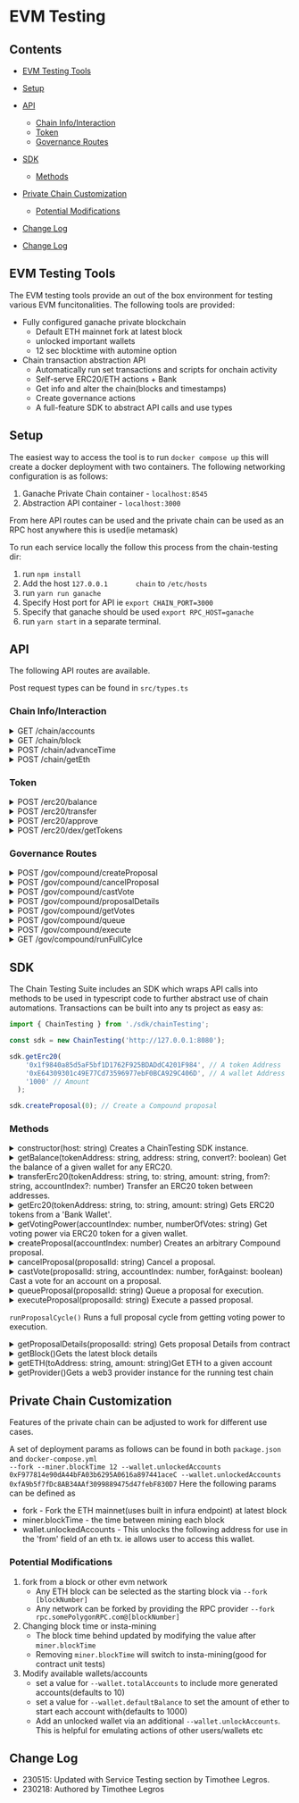 # EVM Testing

## Contents

- [EVM Testing Tools](#evm-testing-tools)
- [Setup](#setup)
- [API](#api)
  * [Chain Info/Interaction](#chain-infointeraction)
  * [Token](#token)
  * [Governance Routes](#governance-routes)
- [SDK](#sdk)
  * [Methods](#methods)
- [Private Chain Customization](#private-chain-customization)
  * [Potential Modifications](#potential-modifications)
- [Change Log](#change-log)

- [Change Log](#change-log)

## EVM Testing Tools

The EVM testing tools provide an out of the box environment for testing various EVM funcitonalities. The following tools are provided:

* Fully configured ganache private blockchain
  * Default ETH mainnet fork at latest block
  * unlocked important wallets
  * 12 sec blocktime with automine option
* Chain transaction abstraction API
  * Automatically run set transactions and scripts for onchain activity
  * Self-serve ERC20/ETH actions + Bank
  * Get info and alter the chain(blocks and timestamps)
  * Create governance actions
  * A full-feature SDK to abstract API calls and use types

## Setup

The easiest way to access the tool is to run `docker compose up` this will create a docker deployment with two containers. The following networking configuration is as follows:

1. Ganache Private Chain container - `localhost:8545`
2. Abstraction API container - `localhost:3000`

From here API routes can be used and the private chain can be used as an RPC host anywhere this is used(ie metamask)

To run each service locally the follow this process from the chain-testing dir:

1. run `npm install`
2. Add the host `127.0.0.1       chain` to `/etc/hosts`
3. run `yarn run ganache`
4. Specify Host port for API ie `export CHAIN_PORT=3000`
5. Specify that ganache should be used `export RPC_HOST=ganache`
6. run `yarn start` in a separate terminal.

## API

The following API routes are available.

Post request types can be found in `src/types.ts`

### Chain Info/Interaction

<details>
<summary>GET /chain/accounts</summary>

**Response**

```javascript
[
"0x123",
....
]
```

</details>

<details>
<summary>GET /chain/block</summary>

**Response**

See response here <https://web3js.readthedocs.io/en/v1.2.11/web3-eth.html#id59>

</details>

<details>
 <summary>POST /chain/advanceTime</summary>

**Request**

```javascript
{
    "seconds": 86400
}
```

**Response**

```javascript
{
    "preTime": (timestamp),
    "postTime": (timestamp)
}
```

</details>

<details>
 <summary>POST /chain/getEth</summary>

**Request**

```javascript
{
    "toAddress": "0x123...",
    "amount": "50"
}
```

</details>

### Token

<details>
 <summary>POST /erc20/balance</summary>

**Request**

```javascript
{
    "tokenAddress": "0xc00e94Cb662C3520282E6f5717214004A7f26888",
    "address": "0x8D9A235C32d37490D7a31190FFDb61341993F310",
    "convert": True // Convert balance from wei
}
```

**Response**

```javascript
{
    "balance": "1000"
}
```

</details>

<details>
 <summary>POST /erc20/transfer</summary>

**Request**

```javascript
{
    "tokenAddress": "0xc00e94Cb662C3520282E6f5717214004A7f26888",
    "to": "0x8D9A235C32d37490D7a31190FFDb61341993F310",
    "amount": "30000", //in ether
    "fromBank": true // get most erc20 tokens from 
}
```

**Response**

200

</details>

<details>
 <summary>POST /erc20/approve</summary

**Request**

```javascript
{
      "tokenAddress": "0x123...",
      "spender": "0x123..."
      "amount": "10000", // in wei
      "accountIndex": 0 // Account to approve from indexed to eth.GetAccounts() endpoint
}
```

**Response**

200

</details>

<details>
 <summary>POST /erc20/dex/getTokens</summary>

**Request**

```javascript
{
    "tokens": ["0x1f9840a85d5aF5bf1D1762F925BDADdC4201F984"],
    "value": ["1000000000000000000"] // in ether
}
```

**Response**

200

</details>

### Governance Routes

<details>
 <summary>POST /gov/compound/createProposal</summary>

**Request**

```javascript
{
    "accountIndex": 0
}
```

**Response**

```javascript
{
    "proposalId": 123
}
```

</details>

<details>
 <summary>POST /gov/compound/cancelProposal</summary>

**Request**

```javascript
{
    "proposalId": 154
}
```

**Response**

200

</details>

<details>
 <summary>POST /gov/compound/castVote</summary>

**Request**

```javascript
{
    "proposalId": 154,
    "accountIndex": 7,
    "forAgainst": true
}
```

**Response**

200

</details>

<details>
 <summary>POST /gov/compound/proposalDetails</summary>

**Request**

```javascript
{
    "proposalId": 154,
}
```

**Response**

```javascript
{
  "id": 154
  "proposer": [0x2B384212EDc04Ae8bB41738D05BA20E33277bf33]
  "eta": 0
  "startBlock": 16821773
  "endBlock": 16841483
  "forVotes": [92699399205203655279650]
  "againstVotes": 0
  "abstainVotes": 0
  "canceled": false
  "executed": false
}
```

</details>

<details>
 <summary>POST /gov/compound/getVotes</summary>

**Request**

```javascript
{
    "accountIndex": 7,
    "numberOfVotes": "120000"
}
```

**Response**

200

</details>

<details>
 <summary>POST /gov/compound/queue</summary>

**Request**

```javascript
{
    "proposalId": 154
}
```

**Response**

200

</details>

<details>
 <summary>POST /gov/compound/execute</summary>

**Request**

```javascript
{
    "proposalId": 154
}
```

**Response**

200

</details>

<details>
 <summary>GET /gov/compound/runFullCylce</summary>

**Response**

200

</details>

## SDK

The Chain Testing Suite includes an SDK which wraps API calls into methods to be used in typescript code to further abstract use of chain automations. Transactions can be built into any ts project as easy as:

```typescript
import { ChainTesting } from './sdk/chainTesting';

const sdk = new ChainTesting('http://127.0.0.1:8080');

sdk.getErc20(
    '0x1f9840a85d5aF5bf1D1762F925BDADdC4201F984', // A token Address
    '0xE64309301c49E77Cd73596977ebF0BCA929C406D', // A wallet Address
    '1000' // Amount
  );

sdk.createProposal(0); // Create a Compound proposal
```

### Methods

<details>
<summary>constructor(host: string)
Creates a ChainTesting SDK instance.</summary>

**Arguments**

* `host (string)`: The chain-testing API host.

</details>

<details>
<summary>getBalance(tokenAddress: string, address: string, convert?: boolean)
Get the balance of a given wallet for any ERC20.</summary>

**Arguments**

* `tokenAddress (string)`: The address of ERC20 Token.
* `address (string)`: The address to check balance.
* `convert (boolean, optional)`: Convert from wei to ether? Default is undefined.`

**Returns**
`Promise<string>`: The token balance.

</details>

<details>
<summary>transferErc20(tokenAddress: string, to: string, amount: string, from?: string, accountIndex?: number)
Transfer an ERC20 token between addresses.</summary>

**Arguments**

* `tokenAddress (string)`: ERC20 token address.
* `to (string)`: The address to transfer to.
* `amount (string)`: The amount in ether to transfer.
* `from (string, optional)`: The account to transfer from (erc20.transferFrom).
* `accountIndex (number, optional)`: The account index to create transfer tx from (erc20.transfer).

</details>

<details>
<summary>getErc20(tokenAddress: string, to: string, amount: string)
Gets ERC20 tokens from a 'Bank Wallet'.</summary>

**Arguments**

* `tokenAddress (string)`: ERC20 token address.
* `to (string)`: The address to transfer to.
* `amount (string)`: The amount in ether to receive.

</details>

<details>
<summary>getVotingPower(accountIndex: number, numberOfVotes: string)
Get voting power via ERC20 token for a given wallet.</summary>

**Arguments**

* `accountIndex (number)`: The account index of the test chain to get tokens.
* `numberOfVotes (string)`: The amount of votes/tokens to receive.

</details>

<details>
<summary>createProposal(accountIndex: number)
Creates an arbitrary Compound proposal.</summary>

**Arguments**

* `accountIndex (number)`: The account index.

**Returns**
`Promise<string>`: The proposalId of create Proposal.

</details>

<details>
<summary>cancelProposal(proposalId: string)
Cancel a proposal.</summary>

**Arguments**

* `proposalId (string)`: The proposal Id to cancel.

**Returns**
`Promise<string>`: The proposalId of cancelled.

</details>

<details>
<summary>castVote(proposalId: string, accountIndex: number, forAgainst: boolean)
Cast a vote for an account on a proposal.</summary>

**Arguments**

* `proposalId (string)`: The proposal to vote on.
* `accountIndex (number)`: The account index to vote.
* `forAgainst (boolean)`: Vote for or against.

</details>

<details>
<summary>queueProposal(proposalId: string)
Queue a proposal for execution.</summary>

**Arguments**

* `proposalId (string)`: The proposalId.

</details>

<details>
<summary>executeProposal(proposalId: string)
Execute a passed proposal.</summary>

**Arguments**

* `proposalId (string)`: The proposalId.

</details>

`runProposalCycle()`
Runs a full proposal cycle from getting voting power to execution.

<details>
<summary>getProposalDetails(proposalId: string)
Gets proposal Details from contract</summary>

**Arguments**

* `proposalId (string)`: The proposalId

**Response**

JSON formatted proposal Details

</details>

<details>
<summary>getBlock()Gets the latest block details</summary>
</details>

<details>
<summary>getETH(toAddress: string, amount: string)Get ETH to a given account</summary>

**Arguments**

* `toAddress (string)`: The address to send ETH to
* `amount (string)`: The amount of eth in ether to receive

</details>

<details>
<summary>getProvider()Gets a web3 provider instance for the running test chain</summary>
Returns an instance of a web3.js provider for the current test chain(HTTP)
</details>

## Private Chain Customization

Features of the private chain can be adjusted to work for different use cases.

A set of deployment params as follows can be found in both `package.json` and `docker-compose.yml`\
`--fork --miner.blockTime 12 --wallet.unlockedAccounts 0xF977814e90dA44bFA03b6295A0616a897441aceC --wallet.unlockedAccounts 0xfA9b5f7fDc8AB34AAf3099889475d47febF830D7`
Here the following params can be defined as

* fork - Fork the ETH mainnet(uses built in infura endpoint) at latest block
* miner.blockTime - the time between mining each block
* wallet.unlockedAccounts - This unlocks the following address for use in the 'from' field of an eth tx. ie allows user to access this wallet.

### Potential Modifications

1. fork from a block or other evm network
   * Any ETH block can be selected as the starting block via `--fork [blockNumber]`
   * Any network can be forked by providing the RPC provider `--fork rpc.somePolygonRPC.com@[blockNumber]`
2. Changing block time or insta-mining
   * The block time behind updated by modifying the value after `miner.blockTime`
   * Removing `miner.blockTime` will switch to insta-mining(good for contract unit tests)
3. Modify available wallets/accounts
   * set a value for `--wallet.totalAccounts` to include more generated accounts(defaults to 10)
   * set a value for `--wallet.defaultBalance` to set the amount of ether to start each account with(defaults to 1000)
   * Add an unlocked wallet via an additional `--wallet.unlockAccounts`. This is helpful for emulating actions of other users/wallets etc

## Change Log

- 230515: Updated with Service Testing section by Timothee Legros.
- 230218: Authored by Timothee Legros
